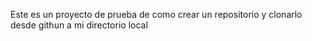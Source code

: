 Este es un proyecto de prueba de como crear un repositorio y clonarlo desde githun a mi directorio local